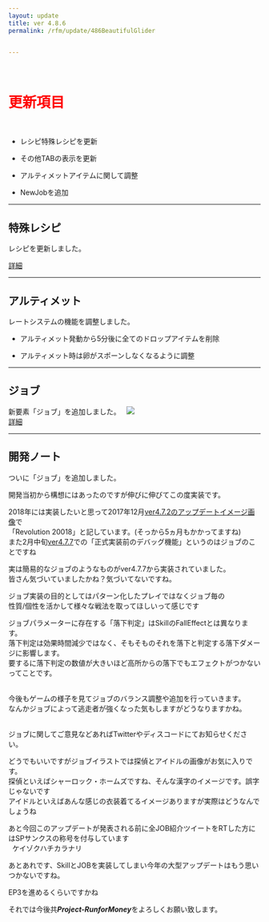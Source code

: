 ```yaml
---
layout: update
title: ver 4.8.6
permalink: /rfm/update/486BeautifulGlider 


---
```

<br>
<h1 id="1"><font color="red">更新項目</font></h1><br>

+ <span class="blue-badge">レシピ</span>特殊レシピを更新 

+ <span class="green-badge">その他</span>TABの表示を更新 

+ <span class="blue-badge">アルティメット</span>アイテムに関して調整  

+ <span class="red-badge">New</span>Jobを追加  


----------------------------------------------------
## 特殊レシピ  

レシピを更新しました。  

[詳細](http://web.njj12.net/rfm/recipe)<br>


----------------------------------------------------
## アルティメット  

レートシステムの機能を調整しました。  

+ アルティメット発動から5分後に全てのドロップアイテムを削除<br>

+ アルティメット時は卵がスポーンしなくなるように調整<br>


----------------------------------------------------
## ジョブ  

新要素「ジョブ」を追加しました。  
<img src="http://web.njj12.net/public/images/rfm/jobFirst.png"><br>
[詳細](http://web.njj12.net/rfm/jobGlider)<br>


----------------------------------------------------
## 開発ノート

ついに「ジョブ」を追加しました。<br>

開発当初から構想にはあったのですが伸びに伸びてこの度実装です。<br>

2018年には実装したいと思って2017年12月[ver4.7.2のアップデートイメージ画像](http://web.njj12.net/rfm/update/472vglider)で<br>
「Revolution 20018」と記しています。(そっから5ヵ月もかかってますね)<br>
また2月中旬[ver4.7.7](http://web.njj12.net/rfm/update/477SURF)での「正式実装前のデバッグ機能」というのはジョブのことですね<br>

実は簡易的なジョブのようなものがver4.7.7から実装されていました。<br>
皆さん気づいていましたかね？気づいてないですね。<br>


ジョブ実装の目的としてはパターン化したプレイではなくジョブ毎の<br>
性質/個性を活かして様々な戦法を取ってほしいって感じです<br>


ジョブパラメーターに存在する「落下判定」はSkillのFallEffectとは異なります。<br>
落下判定は効果時間減少ではなく、そもそものそれを落下と判定する落下ダメージに影響します。<br>
要するに落下判定の数値が大きいほど高所からの落下でもエフェクトがつかないってことです。<br><br>

今後もゲームの様子を見てジョブのバランス調整や追加を行っていきます。<br>
なんかジョブによって逃走者が強くなった気もしますがどうなりますかね。<br><br>


ジョブに関してご意見などあればTwitterやディスコードにてお知らせください。<br>

どうでもいいですがジョブイラストでは探偵とアイドルの画像がお気に入りです。<br>
探偵といえばシャーロック・ホームズですね、そんな漢字のイメージです。誤字じゃないです<br>
アイドルといえばあんな感じの衣装着てるイメージありますが実際はどうなんでしょうね<br>

あと今回このアップデートが発表される前に全JOB紹介ツイートをRTした方にはSPサンクスの称号を付与しています<br> 
ケイゾクハチカラナリ<br>

あとあれです、SkillとJOBを実装してしまい今年の大型アップデートはもう思いつかないですね。<br>

EP3を進めるくらいですかね<br>



それでは今後共***Project-RunforMoney***をよろしくお願い致します。
